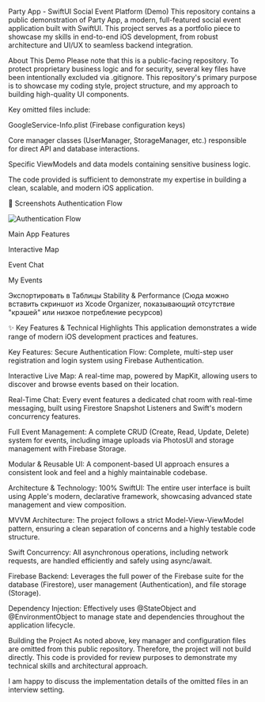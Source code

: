 Party App - SwiftUI Social Event Platform (Demo)
This repository contains a public demonstration of Party App, a modern, full-featured social event application built with SwiftUI. This project serves as a portfolio piece to showcase my skills in end-to-end iOS development, from robust architecture and UI/UX to seamless backend integration.

About This Demo
Please note that this is a public-facing repository. To protect proprietary business logic and for security, several key files have been intentionally excluded via .gitignore. This repository's primary purpose is to showcase my coding style, project structure, and my approach to building high-quality UI components.

Key omitted files include:

GoogleService-Info.plist (Firebase configuration keys)

Core manager classes (UserManager, StorageManager, etc.) responsible for direct API and database interactions.

Specific ViewModels and data models containing sensitive business logic.

The code provided is sufficient to demonstrate my expertise in building a clean, scalable, and modern iOS application.

📸 Screenshots
Authentication Flow

![Authentication Flow](Assets.xcassets/Login.jpg)

Main App Features

Interactive Map

Event Chat

My Events


Экспортировать в Таблицы
Stability & Performance
(Сюда можно вставить скриншот из Xcode Organizer, показывающий отсутствие "крэшей" или низкое потребление ресурсов)

✨ Key Features & Technical Highlights
This application demonstrates a wide range of modern iOS development practices and features.

Key Features:
Secure Authentication Flow: Complete, multi-step user registration and login system using Firebase Authentication.

Interactive Live Map: A real-time map, powered by MapKit, allowing users to discover and browse events based on their location.

Real-Time Chat: Every event features a dedicated chat room with real-time messaging, built using Firestore Snapshot Listeners and Swift's modern concurrency features.

Full Event Management: A complete CRUD (Create, Read, Update, Delete) system for events, including image uploads via PhotosUI and storage management with Firebase Storage.

Modular & Reusable UI: A component-based UI approach ensures a consistent look and feel and a highly maintainable codebase.

Architecture & Technology:
100% SwiftUI: The entire user interface is built using Apple's modern, declarative framework, showcasing advanced state management and view composition.

MVVM Architecture: The project follows a strict Model-View-ViewModel pattern, ensuring a clean separation of concerns and a highly testable code structure.

Swift Concurrency: All asynchronous operations, including network requests, are handled efficiently and safely using async/await.

Firebase Backend: Leverages the full power of the Firebase suite for the database (Firestore), user management (Authentication), and file storage (Storage).

Dependency Injection: Effectively uses @StateObject and @EnvironmentObject to manage state and dependencies throughout the application lifecycle.

Building the Project
As noted above, key manager and configuration files are omitted from this public repository. Therefore, the project will not build directly. This code is provided for review purposes to demonstrate my technical skills and architectural approach.

I am happy to discuss the implementation details of the omitted files in an interview setting.
